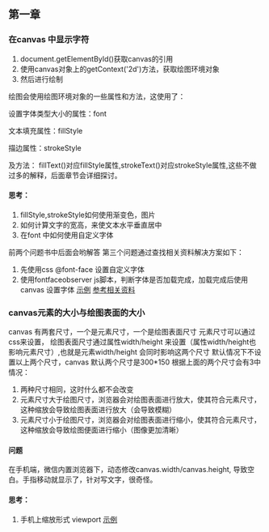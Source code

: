 ## 第一章

### 在canvas 中显示字符
1. document.getElementById()获取canvas的引用
2. 使用canvas对象上的getContext('2d')方法，获取绘图环境对象
3. 然后进行绘制

绘图会使用绘图环境对象的一些属性和方法，这使用了：

设置字体类型大小的属性：font

文本填充属性：fillStyle

描边属性：strokeStyle

及方法：
fillText()对应fillStyle属性,strokeText()对应strokeStyle属性,这些不做过多的解释，后面章节会详细探讨。

#### 思考：
1. fillStyle,strokeStyle如何使用渐变色，图片
2. 如何计算文字的宽高，来使文本水平垂直居中
3. 在font 中如何使用自定义字体

前两个问题书中后面会哟解答
第三个问题通过查找相关资料解决方案如下：
1. 先使用css @font-face 设置自定义字体
2. 使用fontfaceobserver js脚本，判断字体是否加载完成，加载完成后使用canvas 设置字体
[示例](https://songweir.github.io/h5s/h5canvas-book-notes/chapter1/example1/example1.html)
[参考相关资料](https://www.w3cplus.com/css/font-display-masses.html)



### canvas元素的大小与绘图表面的大小
canvas 有两套尺寸，一个是元素尺寸，一个是绘图表面尺寸
元素尺寸可以通过css来设置，
绘图表面尺寸通过属性width/height 来设置（属性width/height也影响元素尺寸）,也就是元素width/height 会同时影响这两个尺寸
默认情况下不设置以上两个尺寸，canvas 默认两个尺寸是300*150
根据上面的两个尺寸会有3中情况：
1. 两种尺寸相同，这时什么都不会改变
2. 元素尺寸大于绘图尺寸，浏览器会对绘图表面进行放大，使其符合元素尺寸，这种缩放会导致绘图表面进行放大（会导致模糊）
3. 元素尺寸小于绘图尺寸，浏览器会对绘图表面进行缩小，使其符合元素尺寸，这种缩放会导致绘图便面进行缩小（图像更加清晰）

#### 问题
在手机端，微信内置浏览器下，动态修改canvas.width/canvas.height, 导致空白。手指移动就显示了，针对写文字，很奇怪。

#### 思考：
1. 手机上缩放形式 viewport [示例](https://songweir.github.io/h5s/h5canvas-book-notes/chapter1/example2/demo.html)

